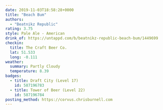 ```yaml
---
date: 2019-11-03T18:58:28+0000
title: "Beach Bum"
authors:
  - "Beatnikz Republic"
rating: 3.75
style: Pale Ale - American
drink_of: https://untappd.com/b/beatnikz-republic-beach-bum/1449699
checkin:
  title: The Craft Beer Co.
  lat: 51.533
  long: -0.111
weather:
  summary: Partly Cloudy
  temperature: 8.39
badges:
  - title: Draft City (Level 17)
    id: 587196783
  - title: Tower of Beer (Level 22)
    id: 587196784
posting_method: https://corvus.chrisburnell.com
---
```

